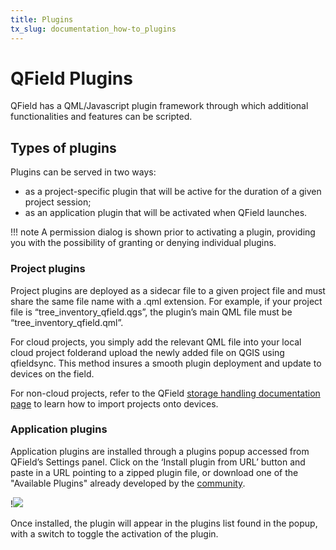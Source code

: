 ```yaml
---
title: Plugins
tx_slug: documentation_how-to_plugins
---
```


# QField Plugins

QField has a QML/Javascript plugin framework through which additional functionalities and features can be scripted.

## Types of plugins

Plugins can be served in two ways:

- as a project-specific plugin that will be active for the duration of a given project session;
- as an application plugin that will be activated when QField launches.

!!! note
    A permission dialog is shown prior to activating a plugin, providing you with the possibility of granting or denying individual plugins.

### Project plugins

Project plugins are deployed as a sidecar file to a given project file and must share the same file name with a .qml extension.
For example, if your project file is “tree_inventory_qfield.qgs”, the plugin’s main QML file must be “tree_inventory_qfield.qml”.

For cloud projects, you simply add the relevant QML file into your local cloud project folderand upload the newly added file on QGIS using qfieldsync.
This method insures a smooth plugin deployment and update to devices on the field.

For non-cloud projects, refer to the QField [storage handling documentation page](../get-started/storage.md)
to learn how to import projects onto devices.

### Application plugins

Application plugins are installed through a plugins popup accessed from QField’s Settings panel.
Click on the ‘Install plugin from URL’ button and paste in a URL pointing to a zipped plugin file, or download one of the "Available Plugins" already developed by the [community](../reference/plugins.md).

!![](../assets/images/application-plugins.png,400px)

Once installed, the plugin will appear in the plugins list found in the popup, with a switch to toggle the activation of the plugin.
